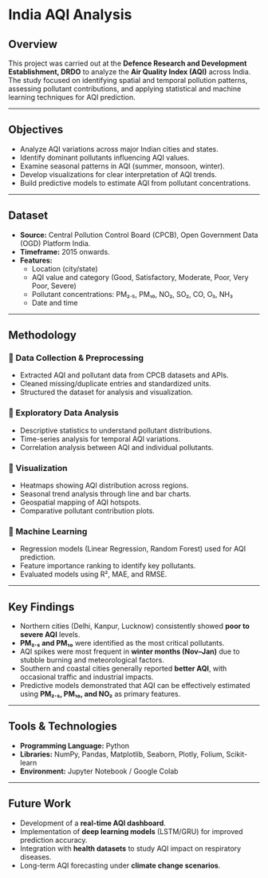 # India AQI Analysis  

##  Overview  
This project was carried out at the **Defence Research and Development Establishment, DRDO** to analyze the **Air Quality Index (AQI)** across India. The study focused on identifying spatial and temporal pollution patterns, assessing pollutant contributions, and applying statistical and machine learning techniques for AQI prediction.  

---

##  Objectives  
- Analyze AQI variations across major Indian cities and states.  
- Identify dominant pollutants influencing AQI values.  
- Examine seasonal patterns in AQI (summer, monsoon, winter).  
- Develop visualizations for clear interpretation of AQI trends.  
- Build predictive models to estimate AQI from pollutant concentrations.  

---

##  Dataset  
- **Source:** Central Pollution Control Board (CPCB), Open Government Data (OGD) Platform India.  
- **Timeframe:** 2015 onwards.  
- **Features:**  
  - Location (city/state)  
  - AQI value and category (Good, Satisfactory, Moderate, Poor, Very Poor, Severe)  
  - Pollutant concentrations: PM₂.₅, PM₁₀, NO₂, SO₂, CO, O₃, NH₃  
  - Date and time  

---

##  Methodology  

### 🔹 Data Collection & Preprocessing  
- Extracted AQI and pollutant data from CPCB datasets and APIs.  
- Cleaned missing/duplicate entries and standardized units.  
- Structured the dataset for analysis and visualization.  

### 🔹 Exploratory Data Analysis  
- Descriptive statistics to understand pollutant distributions.  
- Time-series analysis for temporal AQI variations.  
- Correlation analysis between AQI and individual pollutants.  

### 🔹 Visualization  
- Heatmaps showing AQI distribution across regions.  
- Seasonal trend analysis through line and bar charts.  
- Geospatial mapping of AQI hotspots.  
- Comparative pollutant contribution plots.  

### 🔹 Machine Learning  
- Regression models (Linear Regression, Random Forest) used for AQI prediction.  
- Feature importance ranking to identify key pollutants.  
- Evaluated models using R², MAE, and RMSE.  

---

##  Key Findings  
- Northern cities (Delhi, Kanpur, Lucknow) consistently showed **poor to severe AQI** levels.  
- **PM₂.₅ and PM₁₀** were identified as the most critical pollutants.  
- AQI spikes were most frequent in **winter months (Nov–Jan)** due to stubble burning and meteorological factors.  
- Southern and coastal cities generally reported **better AQI**, with occasional traffic and industrial impacts.  
- Predictive models demonstrated that AQI can be effectively estimated using **PM₂.₅, PM₁₀, and NO₂** as primary features.  

---

##  Tools & Technologies  
- **Programming Language:** Python  
- **Libraries:** NumPy, Pandas, Matplotlib, Seaborn, Plotly, Folium, Scikit-learn  
- **Environment:** Jupyter Notebook / Google Colab  

---

##  Future Work  
- Development of a **real-time AQI dashboard**.  
- Implementation of **deep learning models** (LSTM/GRU) for improved prediction accuracy.  
- Integration with **health datasets** to study AQI impact on respiratory diseases.  
- Long-term AQI forecasting under **climate change scenarios**.  


